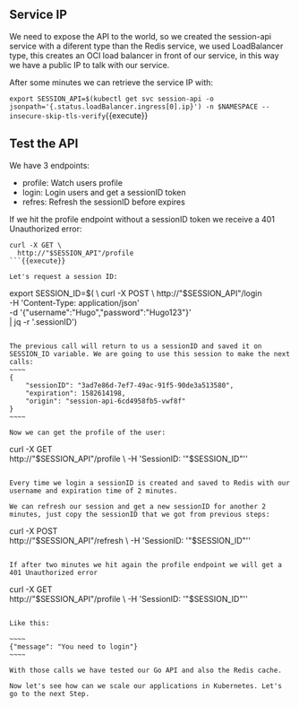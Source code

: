 ## Service IP

We need to expose the API to the world, so we created the session-api service with a diferent type than the Redis service, we used LoadBalancer type, 
this creates an OCI load balancer in front of our service, in this way we have a public IP to talk with our service.

After some minutes we can retrieve the service IP with:

`export SESSION_API=$(kubectl get svc session-api -o jsonpath='{.status.loadBalancer.ingress[0].ip}') -n $NAMESPACE --insecure-skip-tls-verify`{{execute}}

## Test the API

We have 3 endpoints:
- profile: Watch users profile
- login: Login users and get a sessionID token
- refres: Refresh the sessionID before expires

If we hit the profile endpoint without a sessionID token we receive a 401 Unauthorized error:

```
curl -X GET \
  http://"$SESSION_API"/profile
```{{execute}}

Let's request a session ID:
```
export SESSION_ID=$( \
  curl -X POST \
  http://"$SESSION_API"/login \
  -H 'Content-Type: application/json' \
  -d '{"username":"Hugo","password":"Hugo123"}' \
  | jq -r '.sessionID')
```{{execute}}

The previous call will return to us a sessionID and saved it on SESSION_ID variable. We are going to use this session to make the next calls:
~~~~
{
    "sessionID": "3ad7e86d-7ef7-49ac-91f5-90de3a513580",
    "expiration": 1582614198,
    "origin": "session-api-6cd4958fb5-vwf8f"
}
~~~~

Now we can get the profile of the user:
```
curl -X GET \
  http://"$SESSION_API"/profile \
  -H 'SessionID: '"$SESSION_ID"''
```{{execute}}

Every time we login a sessionID is created and saved to Redis with our username and expiration time of 2 minutes.

We can refresh our session and get a new sessionID for another 2 minutes, just copy the sessionID that we got from previous steps:
```
curl -X POST \
  http://"$SESSION_API"/refresh \
  -H 'SessionID: '"$SESSION_ID"''
```{{execute}}

If after two minutes we hit again the profile endpoint we will get a 401 Unauthorized error
```
curl -X GET \
  http://"$SESSION_API"/profile \
  -H 'SessionID: '"$SESSION_ID"''
```{{execute}}

Like this:

~~~~
{"message": "You need to login"}
~~~~

With those calls we have tested our Go API and also the Redis cache.

Now let's see how can we scale our applications in Kubernetes. Let's go to the next Step.